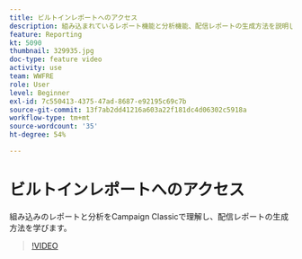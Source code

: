 ```yaml
---
title: ビルトインレポートへのアクセス
description: 組み込まれているレポート機能と分析機能、配信レポートの生成方法を説明します。
feature: Reporting
kt: 5090
thumbnail: 329935.jpg
doc-type: feature video
activity: use
team: WWFRE
role: User
level: Beginner
exl-id: 7c550413-4375-47ad-8687-e92195c69c7b
source-git-commit: 13f7ab2dd41216a603a22f181dc4d06302c5918a
workflow-type: tm+mt
source-wordcount: '35'
ht-degree: 54%

---
```


# ビルトインレポートへのアクセス

組み込みのレポートと分析をCampaign Classicで理解し、配信レポートの生成方法を学びます。

>[!VIDEO](https://video.tv.adobe.com/v/329935?quality=12&learn=on)
